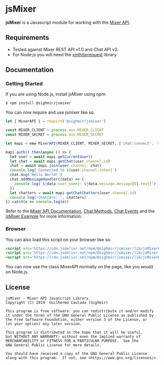 # jsMixer #

**jsMixer** is a Javascript module for working with the [Mixer API](https://dev.mixer.com/rest/index.html).

## Requirements
* Tested against Mixer REST API v1.0 and Chat API v2.
* For Node.js you will need the [xmlhttprequest](https://www.npmjs.com/package/xmlhttprequest) library.

## Documentation ##
### Getting Started

If you are using Node.js, install jsMixer using npm:

```bash
$ npm install @sighmir/jsmixer
```

You can now require and use jsmixer like so:

```js
let { MixerAPI } = require('@sighmir/jsmixer')

const MIXER_CLIENT = process.env.MIXER_CLIENT
const MIXER_SECRET = process.env.MIXER_SECRET

let mapi = new MixerAPI(MIXER_CLIENT, MIXER_SECRET, ['chat:connect', 'chat:chat'])

mapi.auth().then(async () => {
  let user = await mapi.getCurrentUser()
  let chat = await mapi.getChat(user.channel.id)
  chat = await mapi.join(user.channel, chat)
  console.log(`Connected to ${user.channel.token}`)
  chat.msg('Hello World!')
  chat.addMessageHandler((data) => {
    console.log(`${data.user_name}: ${data.message.message[0].text}`)
  })
  let chatters = await mapi.getChatChatters(user.channel.id)
  console.log('Chatters: ', chatters)
}).catch(e => console.log(e))
```

Refer to the [Mixer API Documentation](https://dev.mixer.com/rest/index.html), [Chat Methods](https://dev.mixer.com/reference/chat/methods),  [Chat Events](https://dev.mixer.com/reference/chat/events) and the [jsMixer Example](https://github.com/Sighmir/jsMixer/tree/master/example) for more information.  

### Browser

You can also load this script on your browser like so:

```html
<script src='https://cdn.jsdelivr.net/npm/@sighmir/jsmixer/lib/jsMixerChat.js'></script>
<script src='https://cdn.jsdelivr.net/npm/@sighmir/jsmixer/lib/jsMixer.js'></script>
<script src='https://cdn.jsdelivr.net/npm/@sighmir/jsmixer/lib/jsMixerBot.js'></script>
```

You can now use the class MixerAPI normally on the page, like you would on Node.js.

## License ##
```
jsMixer - Mixer API Javascript Library.
Copyright (C) 2019  Guilherme Caulada (Sighmir)

This program is free software: you can redistribute it and/or modify
it under the terms of the GNU General Public License as published by
the Free Software Foundation, either version 3 of the License, or
(at your option) any later version.

This program is distributed in the hope that it will be useful,
but WITHOUT ANY WARRANTY; without even the implied warranty of
MERCHANTABILITY or FITNESS FOR A PARTICULAR PURPOSE.  See the
GNU General Public License for more details.

You should have received a copy of the GNU General Public License
along with this program.  If not, see <https://www.gnu.org/licenses/>.
```
